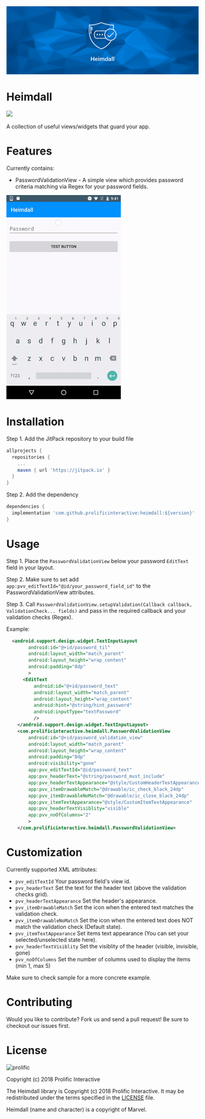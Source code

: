 <img src="/images/bg_heimdall.png"/>

Heimdall
========

[![](https://jitpack.io/v/prolificinteractive/heimdall.svg)](https://jitpack.io/#prolificinteractive/heimdall)

A collection of useful views/widgets that guard your app.

Features
========

Currently contains:
- PasswordValidationView - A simple view which provides password criteria matching via Regex for your password fields. 

<img src="/images/demo1.gif" alt="Demo Screen Capture" width="300px" />

Installation
========

Step 1. Add the JitPack repository to your build file

```groovy
allprojects {
  repositories {
    ...
    maven { url 'https://jitpack.io' }
  }
}
```

Step 2. Add the dependency

```groovy
dependencies {
  implementation 'com.github.prolificinteractive:heimdall:${version}'
}
```

Usage
========

Step 1. Place the `PasswordValidationView` below your password `EditText` field in your layout.

Step 2. Make sure to set add `app:pvv_editTextId="@id/your_password_field_id"` to the PasswordValidationView attributes.

Step 3. Call `PasswordValidationView.setupValidation(Callback callback, ValidationCheck... fields)` and pass in the required callback and your validation checks (Regex).

Example:

```xml
  <android.support.design.widget.TextInputLayout
        android:id="@+id/password_til"
        android:layout_width="match_parent"
        android:layout_height="wrap_content"
        android:padding="8dp"
        >
      <EditText
          android:id="@+id/password_text"
          android:layout_width="match_parent"
          android:layout_height="wrap_content"
          android:hint="@string/hint_password"
          android:inputType="textPassword"
          />
    </android.support.design.widget.TextInputLayout>
    <com.prolificinteractive.heimdall.PasswordValidationView
        android:id="@+id/password_validation_view"
        android:layout_width="match_parent"
        android:layout_height="wrap_content"
        android:padding="8dp"
        android:visibility="gone"
        app:pvv_editTextId="@id/password_text"
        app:pvv_headerText="@string/password_must_include"
        app:pvv_headerTextAppearance="@style/CustomHeaderTextAppearance"
        app:pvv_itemDrawableMatch="@drawable/ic_check_black_24dp"
        app:pvv_itemDrawableNoMatch="@drawable/ic_close_black_24dp"
        app:pvv_itemTextAppearance="@style/CustomItemTextAppearance"
        app:pvv_headerTextVisiblity="visible"
        app:pvv_noOfColumns="2"
        >
    </com.prolificinteractive.heimdall.PasswordValidationView>
```

Customization
========

Currently supported XML attributes:

- `pvv_editTextId` Your password field's view id.
- `pvv_headerText` Set the text for the header text (above the validation checks grid).
- `pvv_headerTextAppearance` Set the header's appearance.
- `pvv_itemDrawableMatch` Set the icon when the entered text matches the validation check.
- `pvv_itemDrawableNoMatch` Set the icon when the entered text does NOT match the validation check (Default state).
- `pvv_itemTextAppearance` Set items text appearance (You can set your selected/unselected state here).
- `pvv_headerTextVisiblity` Set the visiblity of the header (visible, invisible, gone)
- `pvv_noOfColumns` Set the number of columns used to display the items (min 1, max 5)

Make sure to check sample for a more concrete example.

Contributing
========

Would you like to contribute? Fork us and send a pull request! Be sure to checkout our issues first.

License
========

![prolific](https://s3.amazonaws.com/prolificsitestaging/logos/Prolific_Logo_Full_Color.png)

Copyright (c) 2018 Prolific Interactive

The Heimdall library is Copyright (c) 2018 Prolific Interactive. It may be redistributed under the terms specified in the [LICENSE] file.

[LICENSE]: /LICENSE

Heimdall (name and character) is a copyright of Marvel.
